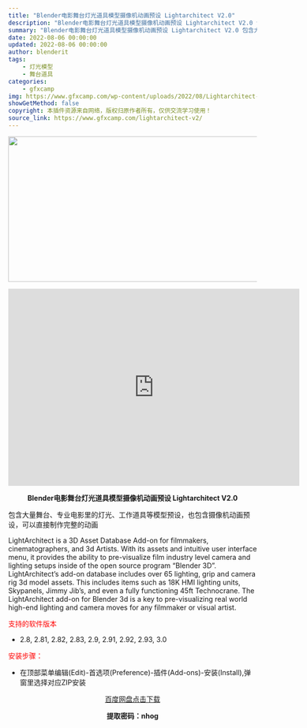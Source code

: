 ```yaml
---
title: "Blender电影舞台灯光道具模型摄像机动画预设 Lightarchitect V2.0"
description: "Blender电影舞台灯光道具模型摄像机动画预设 Lightarchitect V2.0 包含大量舞台、专业电影里的灯光、工作道具等模型预设，也包含摄像机动画预设，可以直接制作完整的动画 LightA..."
summary: "Blender电影舞台灯光道具模型摄像机动画预设 Lightarchitect V2.0 包含大量舞台、专业电影里的灯光、工作道具等模型预设，也包含摄像机动画预设，可以直接制作完整的动画 LightA..."
date: 2022-08-06 00:00:00
updated: 2022-08-06 00:00:00
author: blenderit
tags: 
    - 灯光模型
    - 舞台道具
categories:
    - gfxcamp
img: https://www.gfxcamp.com/wp-content/uploads/2022/08/Lightarchitect-V2.jpg
showGetMethod: false
copyright: 本插件资源来自网络，版权归原作者所有，仅供交流学习使用！
source_link: https://www.gfxcamp.com/lightarchitect-v2/
---
```

<div><p><img decoding="async" class="aligncenter size-full wp-image-105716" src="https://www.gfxcamp.com/wp-content/uploads/2022/08/Lightarchitect-V2.jpg" data-src="https://www.gfxcamp.com/wp-content/uploads/2022/08/Lightarchitect-V2.jpg" alt="" width="590" height="295" data-srcset="https://www.gfxcamp.com/wp-content/uploads/2022/08/Lightarchitect-V2.jpg 590w, https://www.gfxcamp.com/wp-content/uploads/2022/08/Lightarchitect-V2-150x75.jpg 150w" data-sizes="(max-width: 590px) 100vw, 590px"></p><p style="text-align: center;"><strong><iframe loading="lazy" src="https://player.youku.com/embed/XNTg5MTI4OTg4NA==" width="590" height="400" frameborder="0" allowfullscreen="allowfullscreen" data-mce-fragment="1"></iframe></strong></p><p style="text-align: center;"><strong>Blender电影舞台灯光道具模型摄像机动画预设 Lightarchitect V2.0</strong></p><p>包含大量舞台、专业电影里的灯光、工作道具等模型预设，也包含摄像机动画预设，可以直接制作完整的动画</p><p>LightArchitect is a 3D Asset Database Add-on for filmmakers, cinematographers, and 3d Artists. With its assets and intuitive user interface menu, it provides the ability to pre-visualize film industry level camera and lighting setups inside of the open source program “Blender 3D”. LightArchitect’s add-on database includes over 65 lighting, grip and camera rig 3d model assets. This includes items such as 18K HMI lighting units, Skypanels, Jimmy Jib’s, and even a fully functioning 45ft Technocrane. The LightArchitect add-on for Blender 3d is a key to pre-visualizing real world high-end lighting and camera moves for any filmmaker or visual artist.</p><p><span style="color: #ff0000;">支持的软件版本</span></p><ul>
<li>2.8, 2.81, 2.82, 2.83, 2.9, 2.91, 2.92, 2.93, 3.0</li>
</ul><p><span style="color: #ff0000;">安装步骤：</span></p><ul>
<li>在顶部菜单编辑(Edit)-首选项(Preference)-插件(Add-ons)-安装(Install),弹窗里选择对应ZIP安装</li>
</ul><p style="text-align: center;"><a class="maxbutton-3 maxbutton maxbutton-baidu" target="_blank" rel="noopener" href="https://pan.baidu.com/s/12jlYo2Nn37luTzElc1Drbw?pwd=nhog"><span class="mb-text">百度网盘点击下载</span></a></p><p style="text-align: center;"><strong>提取密码：nhog</strong></p></div>